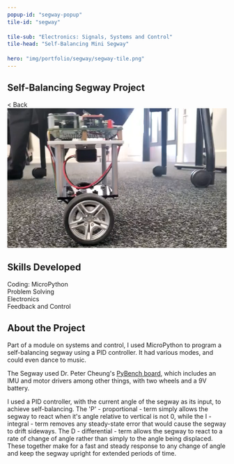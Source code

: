 ```yaml
---
popup-id: "segway-popup"
tile-id: "segway"

tile-sub: "Electronics: Signals, Systems and Control"
tile-head: "Self-Balancing Mini Segway"

hero: "img/portfolio/segway/segway-tile.png"
---
```


<popup-box>
    <div class="popup-navbar">
        <h2>Self-Balancing Segway Project</h2>
        <div class="back">< Back</div>
    </div>
    <img src="img/portfolio/segway/segway-main.png" class="popup-main-img">
    <h2>Skills Developed</h2>
    <div class="pill">Coding: MicroPython</div><div class="pill">Problem Solving</div><div class="pill">Electronics</div><div class="pill">Feedback and Control</div>
    <h2>About the Project</h2>
    <p>Part of a module on systems and control, I used MicroPython to program a self-balancing segway using a PID controller. It had various modes, and could even dance to music.</p>
    <p>The Segway used Dr. Peter Cheung's <a href="http://www.ee.ic.ac.uk/pcheung/teaching/DE2_EE/Pybench%20User's%20Guide.pdf">PyBench board</a>, which includes an IMU and motor drivers among other things, with two wheels and a 9V battery.</p>
    <p>I used a PID controller, with the current angle of the segway as its input, to achieve self-balancing. The 'P' - proportional - term simply allows the segway to react when it's angle relative to vertical is not 0, while the I - integral - term removes any steady-state error that would cause the segway to drift sideways. The D - differential - term allows the segway to react to a rate of change of angle rather than simply to the angle being displaced. These together make for a fast and steady response to any change of angle and keep the segway upright for extended periods of time.</p>
    <br>
</popup-box>

